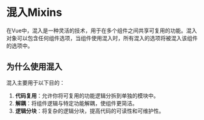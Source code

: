 # 混入Mixins

在Vue中，混入是一种灵活的技术，用于在多个组件之间共享可复用的功能。混入对象可以包含任何组件选项，当组件使用混入时，所有混入的选项将被混入该组件的选项中。

## 为什么使用混入

混入主要用于以下目的：

1. **代码复用**：允许你将可复用的功能逻辑分拆到单独的模块中。
2. **解耦**：将组件逻辑与特定功能解耦，使组件更简洁。
3. **逻辑分块**：将复杂的逻辑分块，提高代码的可读性和可维护性。

